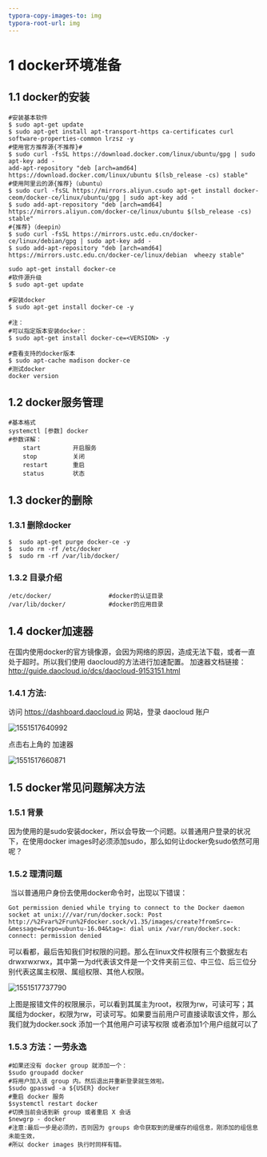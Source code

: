```yaml
---
typora-copy-images-to: img
typora-root-url: img
---
```


# 1 docker环境准备

## 1.1 docker的安装

```shell
#安装基本软件
$ sudo apt-get update
$ sudo apt-get install apt-transport-https ca-certificates curl software-properties-common lrzsz -y
#使用官方推荐源{不推荐}#
$ sudo curl -fsSL https://download.docker.com/linux/ubuntu/gpg | sudo apt-key add -
add-apt-repository "deb [arch=amd64] https://download.docker.com/linux/ubuntu $(lsb_release -cs) stable"
#使用阿里云的源{推荐}（ubuntu）
$ sudo curl -fsSL https://mirrors.aliyun.csudo apt-get install docker-ceom/docker-ce/linux/ubuntu/gpg | sudo apt-key add -
$ sudo add-apt-repository "deb [arch=amd64] https://mirrors.aliyun.com/docker-ce/linux/ubuntu $(lsb_release -cs) stable"
#{推荐}（deepin）
$ sudo curl -fsSL https://mirrors.ustc.edu.cn/docker-ce/linux/debian/gpg | sudo apt-key add -
$ sudo add-apt-repository "deb [arch=amd64] https://mirrors.ustc.edu.cn/docker-ce/linux/debian  wheezy stable"

sudo apt-get install docker-ce
#软件源升级
$ sudo apt-get update

#安装docker
$ sudo apt-get install docker-ce -y

#注：
#可以指定版本安装docker：
$ sudo apt-get install docker-ce=<VERSION> -y
  
#查看支持的docker版本
$ sudo apt-cache madison docker-ce
#测试docker
docker version
```

## 1.2 docker服务管理

```shell
#基本格式
systemctl [参数] docker
#参数详解：
	start         开启服务
    stop          关闭
    restart       重启
    status        状态
```

## 1.3 docker的删除

### 1.3.1 删除docker

```shell
$  sudo apt-get purge docker-ce -y
$  sudo rm -rf /etc/docker
$  sudo rm -rf /var/lib/docker/
```

### 1.3.2 目录介绍

```shell
/etc/docker/                #docker的认证目录
/var/lib/docker/            #docker的应用目录
```

## 1.4 docker加速器

在国内使用docker的官方镜像源，会因为网络的原因，造成无法下载，或者一直处于超时。所以我们使用 daocloud的方法进行加速配置。
加速器文档链接：http://guide.daocloud.io/dcs/daocloud-9153151.html

### 1.4.1 方法:

访问 https://dashboard.daocloud.io 网站，登录 daocloud 账户

![1551517640992](/1551517640992.png)

点击右上角的 加速器

![1551517660871](/1551517660871.png)



## 1.5 docker常见问题解决方法

### 1.5.1 背景

​	因为使用的是sudo安装docker，所以会导致一个问题。以普通用户登录的状况下，在使用docker images时必须添加sudo，那么如何让docker免sudo依然可用呢？

### 1.5.2 理清问题

​	当以普通用户身份去使用docker命令时，出现以下错误：

```shell
Got permission denied while trying to connect to the Docker daemon socket at unix:///var/run/docker.sock: Post http://%2Fvar%2Frun%2Fdocker.sock/v1.35/images/create?fromSrc=-&message=&repo=ubuntu-16.04&tag=: dial unix /var/run/docker.sock: connect: permission denied
```

​	可以看都，最后告知我们时权限的问题。那么在linux文件权限有三个数据左右drwxrwxrwx，其中第一为d代表该文件是一个文件夹前三位、中三位、后三位分别代表这属主权限、属组权限、其他人权限。

![1551517737790](/1551517737790.png)

上图是报错文件的权限展示，可以看到其属主为root，权限为rw，可读可写；其属组为docker，权限为rw，可读可写。如果要当前用户可直接读取该文件，那么我们就为docker.sock 添加一个其他用户可读写权限 或者添加1个用户组就可以了

### 1.5.3 方法：一劳永逸

```shell
#如果还没有 docker group 就添加一个：
$sudo groupadd docker
#将用户加入该 group 内。然后退出并重新登录就生效啦。
$sudo gpasswd -a ${USER} docker
#重启 docker 服务
$systemctl restart docker
#切换当前会话到新 group 或者重启 X 会话
$newgrp - docker
#注意:最后一步是必须的，否则因为 groups 命令获取到的是缓存的组信息，刚添加的组信息未能生效，
#所以 docker images 执行时同样有错。
```







